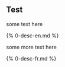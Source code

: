 <!-- ---
layout: default
--- -->

## Test

<!-- {% for i in (1..6) %}
  {{ i }}
{% endfor %} -->


some text here

{% 0-desc-en.md %}

some more text here

{% 0-desc-fr.md %}
